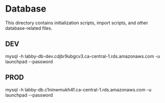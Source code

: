 # Database
This directory contains initialization scripts, import scripts, and other database-related files.

## DEV
mysql -h labby-db-dev.cdjbr9ubgcv3.ca-central-1.rds.amazonaws.com -u launchpad --password 

## PROD
mysql -h labby-db.c1ninwmukh4f.ca-central-1.rds.amazonaws.com -u launchpad --password  